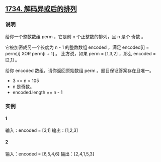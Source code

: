 ## [1734. 解码异或后的排列](https://leetcode-cn.com/problems/decode-xored-permutation/)

### 说明
给你一个整数数组 perm ，它是前 n 个正整数的排列，且 n 是个 奇数 。

它被加密成另一个长度为 n - 1 的整数数组 encoded ，满足 encoded[i] = perm[i] XOR perm[i + 1] 。
比方说，如果 perm = [1,3,2] ，那么 encoded = [2,1] 。

给你 encoded 数组，请你返回原始数组 perm 。题目保证答案存在且唯一。

* 3 <= n < 105
* n 是奇数。
* encoded.length == n - 1

### 实例
#### 1
输入：encoded = [3,1]
输出：[1,2,3]

#### 2
输入：encoded = [6,5,4,6]
输出：[2,4,1,5,3]